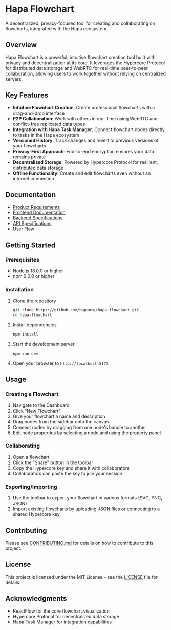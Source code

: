 # Hapa Flowchart

A decentralized, privacy-focused tool for creating and collaborating on flowcharts, integrated with the Hapa ecosystem.

## Overview

Hapa Flowchart is a powerful, intuitive flowchart creation tool built with privacy and decentralization at its core. It leverages the Hypercore Protocol for distributed data storage and WebRTC for real-time peer-to-peer collaboration, allowing users to work together without relying on centralized servers.

## Key Features

- **Intuitive Flowchart Creation**: Create professional flowcharts with a drag-and-drop interface
- **P2P Collaboration**: Work with others in real-time using WebRTC and conflict-free replicated data types
- **Integration with Hapa Task Manager**: Connect flowchart nodes directly to tasks in the Hapa ecosystem
- **Versioned History**: Track changes and revert to previous versions of your flowcharts
- **Privacy-First Approach**: End-to-end encryption ensures your data remains private
- **Decentralized Storage**: Powered by Hypercore Protocol for resilient, distributed data storage
- **Offline Functionality**: Create and edit flowcharts even without an internet connection

## Documentation

- [Product Requirements](docs/product-requirements.md)
- [Frontend Documentation](docs/frontend.md)
- [Backend Specifications](docs/backend-specifications.md)
- [API Specifications](docs/api-specifications.md)
- [User Flow](docs/user-flow.md)

## Getting Started

### Prerequisites

- Node.js 18.0.0 or higher
- npm 9.0.0 or higher

### Installation

1. Clone the repository
   ```bash
   git clone https://github.com/hapaorg/hapa-flowchart.git
   cd hapa-flowchart
   ```

2. Install dependencies
   ```bash
   npm install
   ```

3. Start the development server
   ```bash
   npm run dev
   ```

4. Open your browser to `http://localhost:5173`

## Usage

### Creating a Flowchart

1. Navigate to the Dashboard
2. Click "New Flowchart"
3. Give your flowchart a name and description
4. Drag nodes from the sidebar onto the canvas
5. Connect nodes by dragging from one node's handle to another
6. Edit node properties by selecting a node and using the property panel

### Collaborating

1. Open a flowchart
2. Click the "Share" button in the toolbar
3. Copy the Hypercore key and share it with collaborators
4. Collaborators can paste the key to join your session

### Exporting/Importing

1. Use the toolbar to export your flowchart in various formats (SVG, PNG, JSON)
2. Import existing flowcharts by uploading JSON files or connecting to a shared Hypercore key

## Contributing

Please see [CONTRIBUTING.md](CONTRIBUTING.md) for details on how to contribute to this project.

## License

This project is licensed under the MIT License - see the [LICENSE](LICENSE) file for details.

## Acknowledgments

- ReactFlow for the core flowchart visualization
- Hypercore Protocol for decentralized data storage
- Hapa Task Manager for integration capabilities 